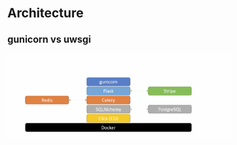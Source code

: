 # Architecture 

## gunicorn vs uwsgi

![image-20200921000239881](Untitled/image-20200921000239881.png)


